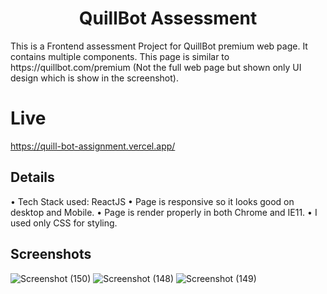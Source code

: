 <h1 align="center"> QuillBot Assessment </h1>
This is a Frontend assessment Project for QuillBot premium web page. It contains multiple components. This page is similar to https://quillbot.com/premium (Not the full web page but shown only UI design which is show in the screenshot).

# Live
https://quill-bot-assignment.vercel.app/

## Details
•	Tech Stack used: ReactJS
•	Page is responsive so it looks good on desktop and Mobile.
•	Page is render properly in both Chrome and IE11.
•	I used only CSS for styling.

## Screenshots
![Screenshot (150)](https://user-images.githubusercontent.com/76946978/210957785-ea393dbd-3eb7-4e17-b68e-10c343caf43a.png)
![Screenshot (148)](https://user-images.githubusercontent.com/76946978/210957787-7c342cac-5241-4f30-82a2-3ba7cb1b41d9.png)
![Screenshot (149)](https://user-images.githubusercontent.com/76946978/210957791-e4b1094a-d45f-4229-b171-d683945c559f.png)
